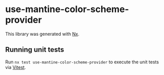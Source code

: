 # use-mantine-color-scheme-provider

This library was generated with [Nx](https://nx.dev).

## Running unit tests

Run `nx test use-mantine-color-scheme-provider` to execute the unit tests via [Vitest](https://vitest.dev/).
